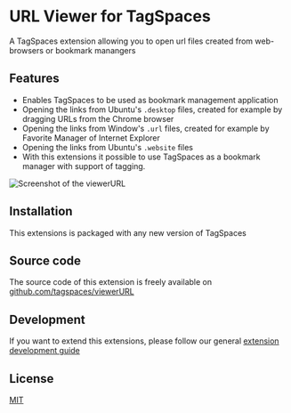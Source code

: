# URL Viewer for TagSpaces

A TagSpaces extension allowing you to open url files created from web-browsers or bookmark manangers

## Features

* Enables TagSpaces to be used as bookmark management application
* Opening the links from Ubuntu's `.desktop` files, created for example by dragging URLs from the Chrome browser
* Opening the links from Window's `.url` files, created for example by Favorite Manager of Internet Explorer
* Opening the links from Ubuntu's `.website` files
* With this extensions it possible to use TagSpaces as a bookmark manager with support of tagging.

![Screenshot of the viewerURL](http://docs.tagspaces.org/media/extensions/viewer-url-lead.png)

## Installation

This extensions is packaged with any new version of TagSpaces

## Source code

The source code of this extension is freely available on [github.com/tagspaces/viewerURL](https://github.com/tagspaces/viewerURL/)

## Development

If you want to extend this extensions, please follow our general [extension development guide](http://tagspaces.org/documentation/extension-development-guide)

## License

[MIT](https://github.com/tagspaces/viewerURL/blob/master/LICENSE.txt)
